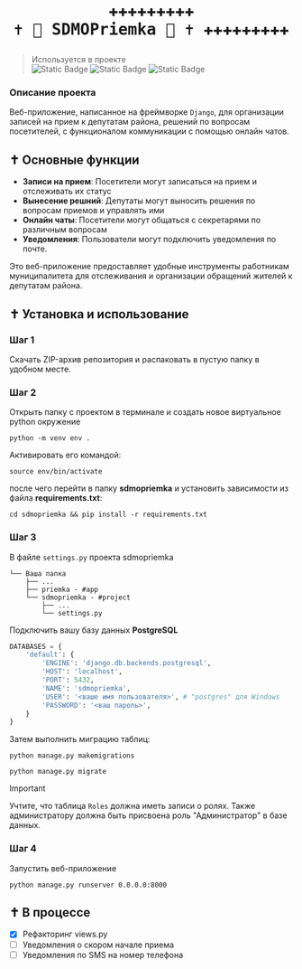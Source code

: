 # <pre align="center">✚✚✚✚✚✚✚✚✚ ✝︎ 🥳 SDMOPriemka 🥴 ✝︎ ✚✚✚✚✚✚✚✚✚</pre>
> Используется в проекте\
> ![Static Badge](https://img.shields.io/badge/язык%20python-bruh?style=for-the-badge&logo=python&logoColor=white&logoSize=auto&labelColor=green&color=black)
![Static Badge](https://img.shields.io/badge/%D1%84%D1%80%D0%B5%D0%B9%D0%BC%D0%B2%D0%BE%D1%80%D0%BA%20django-bruh?style=for-the-badge&logo=django&logoColor=red&logoSize=auto&labelColor=gold&color=black)
![Static Badge](https://img.shields.io/badge/%D0%B1%D0%B0%D0%B7%D0%B0%20%D0%B4%D0%B0%D0%BD%D0%BD%D1%8B%D1%85%20PostgreSQL-bruh?style=for-the-badge&logo=postgresql&logoColor=white&logoSize=auto&labelColor=%234169E1&color=black)

### Описание проекта
Веб-приложение, написанное на фреймворке `Django`, для организации записей на прием к депутатам района, решений по вопросам посетителей, с функционалом коммуникации с помощью онлайн чатов.
## ✝︎ Основные функции
- **Записи на прием**: Посетители могут записаться на прием и отслеживать их статус
- **Вынесение решний**: Депутаты могут выносить решения по вопросам приемов и управлять ими
- **Онлайн чаты**: Посетители могут общаться с секретарями по различным вопросам
- **Уведомления**: Пользователи могут подключить уведомления по почте. 

Это веб-приложение предоставляет удобные инструменты работникам муниципалитета для отслеживания и организации обращений жителей к депутатам района. 

## ✝︎ Установка и использование
### Шаг 1 
Скачать ZIP-архив репозитория и распаковать в пустую папку в удобном месте. 
### Шаг 2
Открыть папку с проектом в терминале и создать новое виртуальное python окружение
```
python -m venv env .
```

Активировать его командой: 
```
source env/bin/activate
```

после чего перейти в папку **sdmopriemka** и установить зависимости из файла **requirements.txt**:

```
cd sdmopriemka && pip install -r requirements.txt
```

### Шаг 3
В файле `settings.py` проекта sdmopriemka
```
└── Ваша папка
    ├── ...
    ├── priemka - #app
    └── sdmopriemka - #project
        ├── ...
        └── settings.py
```
Подключить вашу базу данных **PostgreSQL**
```python
DATABASES = {
    'default': {
        'ENGINE': 'django.db.backends.postgresql',
        'HOST': 'localhost',
        'PORT': 5432,
        'NAME': 'sdmopriemka',
        'USER': '<ваше имя пользователя>', # "postgres" для Windows
        'PASSWORD': '<ваш пароль>',
    }
}
```
Затем выполнить миграцию таблиц:
```
python manage.py makemigrations
```
```
python manage.py migrate
```

> [!IMPORTANT]
> Учтите, что таблица `Roles` должна иметь записи о ролях. Также администратору должна быть присвоена роль "Администратор" в базе данных. 


### Шаг 4
Запустить веб-приложение
```
python manage.py runserver 0.0.0.0:8000
```

## ✝︎ В процессе
- [x] Рефакторинг views.py
- [ ] Уведомления о скором начале приема
- [ ] Уведомления по SMS на номер телефона
